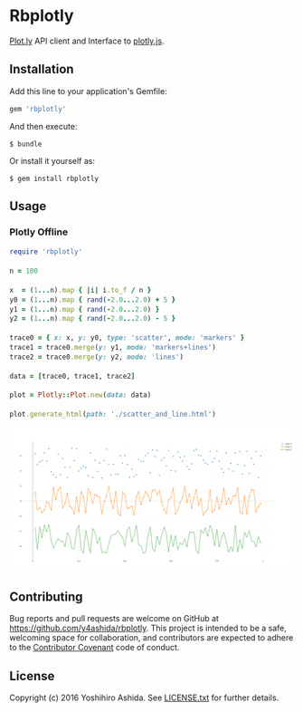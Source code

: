 # Rbplotly

[Plot.ly](https://plot.ly/) API client and Interface to [plotly.js](https://plot.ly/javascript/).

## Installation

Add this line to your application's Gemfile:

```ruby
gem 'rbplotly'
```

And then execute:

    $ bundle

Or install it yourself as:

    $ gem install rbplotly

## Usage

### Plotly Offline

```ruby
require 'rbplotly'

n = 100

x  = (1...n).map { |i| i.to_f / n }
y0 = (1...n).map { rand(-2.0...2.0) + 5 }
y1 = (1...n).map { rand(-2.0...2.0) }
y2 = (1...n).map { rand(-2.0...2.0) - 5 }

trace0 = { x: x, y: y0, type: 'scatter', mode: 'markers' }
trace1 = trace0.merge(y: y1, mode: 'markers+lines')
trace2 = trace0.merge(y: y2, mode: 'lines')

data = [trace0, trace1, trace2]

plot = Plotly::Plot.new(data: data)

plot.generate_html(path: './scatter_and_line.html')
```

![](./docs/images/scatter_and_line.png)

## Contributing

Bug reports and pull requests are welcome on GitHub at https://github.com/y4ashida/rbplotly. This project is intended to be a safe, welcoming space for collaboration, and contributors are expected to adhere to the [Contributor Covenant](http://contributor-covenant.org) code of conduct.

## License

Copyright (c) 2016 Yoshihiro Ashida. See [LICENSE.txt](LICENSE.txt) for
further details.
